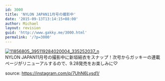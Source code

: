 ```yaml
---
id: 3000
title: 'NYLON JAPAN11月号の撮影中'
date: '2015-09-13T13:14:15+08:00'
author: Michael
layout: revision
guid: 'http://www.gakky.me/3000.html'
permalink: '/?p=3000'
---
```


[![11856805_395119284020004_335252037_n](http://www.yui-aragaki.org/wp-content/uploads/2015/09/11856805_395119284020004_335252037_n.jpg)](http://www.yui-aragaki.org/wp-content/uploads/2015/09/11856805_395119284020004_335252037_n.jpg)  
NYLON JAPAN11月号の撮影中に新垣結衣をスナップ！次号からガッキーの連載ページがリニューアルするので、9.28発売をお楽しみに♡

source: <https://instagram.com/p/7UhN6Lysd1/>